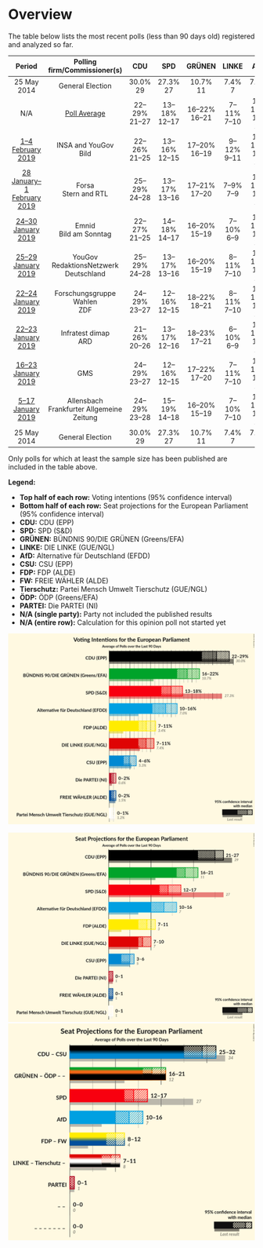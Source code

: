 # Overview

The table below lists the most recent polls (less than 90 days old) registered and analyzed so far.

| Period     | Polling firm/Commissioner(s) | CDU | SPD | GRÜNEN | LINKE | AfD | CSU | FDP | FW | Tierschutz | ÖDP | PARTEI |
|:----------:|:----------------------------:|:--:|:--:|:--:|:--:|:--:|:--:|:--:|:--:|:--:|:--:|:--:|
| 25 May 2014 | General Election | 30.0% <br> 29 | 27.3% <br> 27 | 10.7% <br> 11 | 7.4% <br> 7 | 7.0% <br> 7 | 5.3% <br> 5 | 3.4% <br> 3 | 1.5% <br> 1 | 1.2% <br> 1 | 0.6% <br> 1 | 0.6% <br> 1 |
| N/A | [Poll Average](average.html) | 22–29% <br> 21–27 | 13–18% <br> 12–17 | 16–22% <br> 16–21 | 7–11% <br> 7–10 | 10–16% <br> 10–16 | 4–6% <br> 3–6 | 7–11% <br> 7–11 | 0–2% <br> 0–1 | 0–1% <br> 0–1 | N/A <br> N/A | 0–2% <br> 0–1 |
| [1–4 February 2019](2019-02-04-INSAandYouGov.html) | INSA and YouGov <br> Bild | 22–26% <br> 21–25 | 13–16% <br> 12–15 | 17–20% <br> 16–19 | 9–12% <br> 9–11 | 13–16% <br> 12–15 | 5–7% <br> 5–7 | 7–10% <br> 7–9 | 0–1% <br> 0–1 | 0–1% <br> 0–1 | N/A <br> N/A | 0–1% <br> 1 |
| [28 January–1 February 2019](2019-02-01-Forsa.html) | Forsa <br> Stern and RTL | 25–29% <br> 24–28 | 13–17% <br> 13–16 | 17–21% <br> 17–20 | 7–9% <br> 7–9 | 11–14% <br> 10–13 | 4–6% <br> 4–6 | 8–10% <br> 7–10 | 1–2% <br> 1 | 0–1% <br> 0–1 | N/A <br> N/A | 1–2% <br> 1 |
| [24–30 January 2019](2019-01-30-Emnid.html) | Emnid <br> Bild am Sonntag | 22–27% <br> 21–25 | 14–18% <br> 14–17 | 16–20% <br> 15–19 | 7–10% <br> 6–9 | 13–17% <br> 13–16 | 3–6% <br> 3–5 | 9–12% <br> 8–11 | 0–1% <br> 0–1 | 0–1% <br> 0–1 | N/A <br> N/A | 0–1% <br> 0–1 |
| [25–29 January 2019](2019-01-29-YouGov.html) | YouGov <br> RedaktionsNetzwerk Deutschland | 25–29% <br> 24–28 | 13–17% <br> 13–16 | 16–20% <br> 15–19 | 8–11% <br> 7–10 | 12–16% <br> 12–15 | 4–6% <br> 4–6 | 7–9% <br> 7–9 | 0–1% <br> 0–1 | 0–1% <br> 0–1 | N/A <br> N/A | 0–1% <br> 0–1 |
| [22–24 January 2019](2019-01-24-ForschungsgruppeWahlen.html) | Forschungsgruppe Wahlen <br> ZDF | 24–29% <br> 23–27 | 12–16% <br> 12–15 | 18–22% <br> 18–21 | 8–11% <br> 7–10 | 11–15% <br> 11–14 | 4–6% <br> 3–5 | 7–10% <br> 7–9 | 1–2% <br> 1–2 | 0–1% <br> 0–1 | N/A <br> N/A | 1–2% <br> 1–2 |
| [22–23 January 2019](2019-01-23-Infratestdimap.html) | Infratest dimap <br> ARD | 21–26% <br> 20–26 | 13–17% <br> 12–16 | 18–23% <br> 17–21 | 6–10% <br> 6–9 | 13–17% <br> 12–16 | 3–6% <br> 3–5 | 7–11% <br> 7–11 | 1–2% <br> 0–2 | 0–1% <br> 0–1 | N/A <br> N/A | 1–2% <br> 0–2 |
| [16–23 January 2019](2019-01-23-GMS.html) | GMS | 24–29% <br> 23–27 | 12–16% <br> 12–15 | 17–22% <br> 17–20 | 7–11% <br> 7–10 | 11–15% <br> 11–14 | 4–6% <br> 3–6 | 8–12% <br> 8–12 | 0–2% <br> 0–2 | 0–1% <br> 0–1 | N/A <br> N/A | 0–2% <br> 0–1 |
| [5–17 January 2019](2019-01-17-Allensbach.html) | Allensbach <br> Frankfurter Allgemeine Zeitung | 24–29% <br> 23–28 | 15–19% <br> 14–18 | 16–20% <br> 15–19 | 7–10% <br> 7–10 | 11–15% <br> 11–14 | 4–6% <br> 3–6 | 7–10% <br> 7–10 | 0–1% <br> 0–1 | 0–1% <br> 0–1 | N/A <br> N/A | 0–1% <br> 0–1 |
| 25 May 2014 | General Election | 30.0% <br> 29 | 27.3% <br> 27 | 10.7% <br> 11 | 7.4% <br> 7 | 7.0% <br> 7 | 5.3% <br> 5 | 3.4% <br> 3 | 1.5% <br> 1 | 1.2% <br> 1 | 0.6% <br> 1 | 0.6% <br> 1 |

Only polls for which at least the sample size has been published are included in the table above.

**Legend:**
+ **Top half of each row:** Voting intentions (95% confidence interval)
+ **Bottom half of each row:** Seat projections for the European Parliament (95% confidence interval)
+ **CDU:** CDU (EPP)
+ **SPD:** SPD (S&D)
+ **GRÜNEN:** BÜNDNIS 90/DIE GRÜNEN (Greens/EFA)
+ **LINKE:** DIE LINKE (GUE/NGL)
+ **AfD:** Alternative für Deutschland (EFDD)
+ **CSU:** CSU (EPP)
+ **FDP:** FDP (ALDE)
+ **FW:** FREIE WÄHLER (ALDE)
+ **Tierschutz:** Partei Mensch Umwelt Tierschutz (GUE/NGL)
+ **ÖDP:** ÖDP (Greens/EFA)
+ **PARTEI:** Die PARTEI (NI)
+ **N/A (single party):** Party not included the published results
+ **N/A (entire row):** Calculation for this opinion poll not started yet


![Graph with voting intentions not yet produced](average.png "Voting Intentions")

![Graph with seats not yet produced](average-seats.png "Seats")
![Graph with coalitions seats not yet produced](average-coalitions-seats.png "Coalitions Seats")
